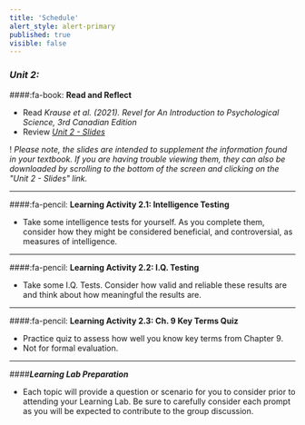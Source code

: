 ```yaml
---
title: 'Schedule'
alert_style: alert-primary
published: true
visible: false
---
```


### ***Unit 2:***

####:fa-book: **Read and Reflect**
- Read *Krause et al. (2021). Revel for An Introduction to Psychological Science, 3rd Canadian Edition*
- Review [*Unit 2 - Slides*](PSYC106-CH9IntelligenceTesting-3rdEd.pptx)

! *Please note, the slides are intended to supplement the information found in your textbook. If you are having trouble viewing them, they can also be downloaded by scrolling to the bottom of the screen and clicking on the "Unit 2 - Slides" link.*

---

####:fa-pencil: **Learning Activity 2.1: Intelligence Testing**

- Take some intelligence tests for yourself. As you complete them, consider how they might be considered beneficial, and controversial, as measures of intelligence.

---

####:fa-pencil: **Learning Activity 2.2: I.Q. Testing**

- Take some I.Q. Tests. Consider how valid and reliable these results are and think about how meaningful the results are.

---

####:fa-pencil: **Learning Activity 2.3: Ch. 9 Key Terms Quiz**

- Practice quiz to assess how well you know key terms from Chapter 9.
- Not for formal evaluation.

---

####***Learning Lab Preparation***

- Each topic will provide a question or scenario for you to consider prior to attending your Learning Lab. Be sure to carefully consider each prompt as you will be expected to contribute to the group discussion.
